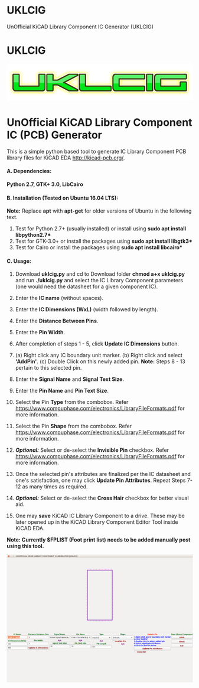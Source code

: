 # UKLCIG
 UnOfficial KiCAD Library Component IC Generator (UKLCIG) 

# UKLCIG
![alt text](https://github.com/enthusiasticgeek/UKLCIG/blob/master/UKLCIG.png "UKLCIG")
# UnOfficial KiCAD Library Component IC (PCB) Generator

This is a simple python based tool to generate IC Library Component PCB library files for KiCAD EDA http://kicad-pcb.org/.

#### A. Dependencies:

**Python 2.7, GTK+ 3.0, LibCairo**

#### B. Installation (Tested on Ubuntu 16.04 LTS):

**__Note:__** Replace **apt** with **apt-get** for older versions of Ubuntu in the following text.

1. Test for Python 2.7+ (usually installed) or install using **sudo apt install libpython2.7\***
2. Test for GTK-3.0+ or install the packages using **sudo apt install libgtk3\*** 
3. Test for Cairo or install the packages using **sudo apt install libcairo\***

#### C. Usage:

1. Download **uklcig.py** and cd to Download folder **chmod a+x uklcig.py** and run **./uklcig.py** and select the IC Library Component parameters (one would need the datasheet for a given component IC).

2. Enter the **IC name** (without spaces).

3. Enter the **IC Dimensions (WxL)** (width followed by length).

4. Enter the **Distance Between Pins**.

5. Enter the **Pin Width**.

6. After completion of steps 1 - 5, click **Update IC Dimensions** button.

7. (a) Right click any IC boundary unit marker. 
   (b) Right click and select **'AddPin'**. 
   (c) Double Click on this newly added pin.
   **Note:** Steps 8 - 13 pertain to this selected pin.

8. Enter the **Signal Name** and **Signal Text Size**.

9. Enter the **Pin Name** and **Pin Text Size**.

10. Select the Pin **Type** from the combobox. Refer https://www.compuphase.com/electronics/LibraryFileFormats.pdf for more information.

11. Select the Pin **Shape** from the combobox. Refer https://www.compuphase.com/electronics/LibraryFileFormats.pdf for more information.

12. *__Optional:__* Select or de-select the **Invisible Pin** checkbox. Refer https://www.compuphase.com/electronics/LibraryFileFormats.pdf for more information.

13. Once the selected pin's attributes are finalized per the IC datasheet and one's satisfaction, one may click **Update Pin Attributes**. Repeat Steps 7-12 as many times as required.

14. *__Optional:__* Select or de-select the **Cross Hair** checkbox for better visual aid. 

15. One may **save** KiCAD IC Library Component to a drive. These may be later opened up in the KiCAD Library Component Editor Tool inside KiCAD EDA.

**Note: Currently $FPLIST (Foot print list) needs to be added manually post using this tool.**

![alt text](https://github.com/enthusiasticgeek/UKLCIG/blob/master/uklcig_screenshot0.png "UKLCIG")
